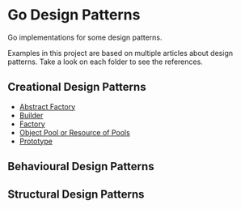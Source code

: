# Go Design Patterns
Go implementations for some design patterns.

Examples in this project are based on multiple articles about design patterns. Take a look on each folder to see the references.

## Creational Design Patterns
- [Abstract Factory](https://github.com/marcelkohl/go-design-patterns/tree/main/AbstractFactory)
- [Builder](https://github.com/marcelkohl/go-design-patterns/tree/main/Builder)
- [Factory](https://github.com/marcelkohl/go-design-patterns/tree/main/Factory)
- [Object Pool or Resource of Pools](https://github.com/marcelkohl/go-design-patterns/tree/main/ObjectPool)
- [Prototype](https://github.com/marcelkohl/go-design-patterns/tree/main/Prototype)

## Behavioural Design Patterns
## Structural Design Patterns
